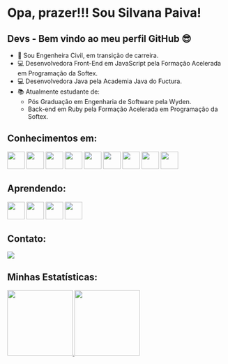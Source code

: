 # Opa, prazer!!! Sou Silvana Paiva! 
## Devs - Bem vindo ao meu perfil GitHub 😎 

- 👷 Sou Engenheira Civil, em transição de carreira.
- 💻 Desenvolvedora Front-End em JavaScript pela Formação Acelerada em Programação da Softex.
- 💻 Desenvolvedora Java pela Academia Java do Fuctura.
- :books: Atualmente estudante de:
  - Pós Graduação em Engenharia de Software pela Wyden.
  - Back-end em Ruby pela Formação Acelerada em Programação da Softex.

## Conhecimentos em: 
<img src="https://cdn.jsdelivr.net/gh/devicons/devicon/icons/photoshop/photoshop-line.svg" width="40" height="40"/> <img src="https://cdn.jsdelivr.net/gh/devicons/devicon/icons/illustrator/illustrator-plain.svg" width="40" height="40"/> <img src="https://cdn.jsdelivr.net/gh/devicons/devicon/icons/java/java-original-wordmark.svg" width="40" height="40" />  <img src="https://cdn.jsdelivr.net/gh/devicons/devicon/icons/javascript/javascript-original.svg" width="40" height="40"/> <img src="https://cdn.jsdelivr.net/gh/devicons/devicon/icons/html5/html5-original-wordmark.svg" width="40" height="40"/> <img src="https://cdn.jsdelivr.net/gh/devicons/devicon/icons/css3/css3-original-wordmark.svg" width="40" height="40"/> <img src="https://cdn.jsdelivr.net/gh/devicons/devicon@latest/icons/react/react-original-wordmark.svg" width="40" height="40"/> <img src="https://cdn.jsdelivr.net/gh/devicons/devicon/icons/vscode/vscode-original-wordmark.svg" width="40" height="40"/> <img src="https://cdn.jsdelivr.net/gh/devicons/devicon@latest/icons/github/github-original-wordmark.svg" width="40" height="40"/>


## Aprendendo:
<img src="https://cdn.jsdelivr.net/gh/devicons/devicon@latest/icons/ruby/ruby-original-wordmark.svg" width="40" height="40"/> <img src="https://cdn.jsdelivr.net/gh/devicons/devicon/icons/postgresql/postgresql-original-wordmark.svg" width="40" height="40"/> <img src="https://cdn.jsdelivr.net/gh/devicons/devicon@latest/icons/postman/postman-original.svg" width="40" height="40"/> <img src="https://cdn.jsdelivr.net/gh/devicons/devicon@latest/icons/rails/rails-plain.svg" width="40" height="40"/>


## Contato:
<a href="https://www.linkedin.com/in/silvanapaiva" target="_blank"><img loading="lazy" src="https://img.shields.io/badge/-LinkedIn-%230077B5?style=for-the-badge&logo=linkedin&logoColor=white" target="_blank"></a>

## Minhas Estatísticas:
<div>
<a href="https://github.com/SilvanaCosta">
<img loading="lazy" height="150em" src="https://github-readme-stats.vercel.app/api/top-langs/?username=silvanacosta&layout=compact&langs_count=7&theme=dracula"/> <img loading="lazy" height="150em" src="https://github-readme-stats.vercel.app/api?username=silvanacosta&show_icons=true&theme=dracula&include_all_commits=true&count_private=true"/>
</div>


